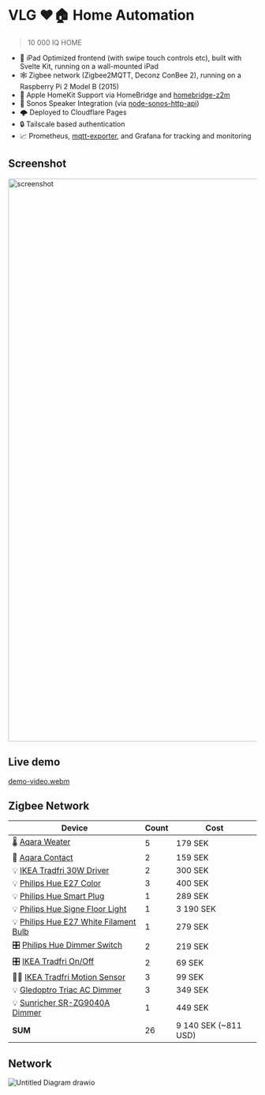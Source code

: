 # VLG ❤️🏠 Home Automation

> 10 000 IQ HOME

* 📱 iPad Optimized frontend (with swipe touch controls etc), built with Svelte Kit, running on a wall-mounted iPad
* 🕸 Zigbee network (Zigbee2MQTT, Deconz ConBee 2), running on a Raspberry Pi 2 Model B (2015)
* 🍏 Apple HomeKit Support via HomeBridge and [homebridge-z2m](https://github.com/itavero/homebridge-z2m)
* 🎻 Sonos Speaker Integration (via [node-sonos-http-api](https://github.com/jishi/node-sonos-http-api))
* 🌩 Deployed to Cloudflare Pages
* 🔒 Tailscale based authentication
* 📈 Prometheus, [mqtt-exporter](https://github.com/kpetremann/mqtt-exporter), and Grafana for tracking and monitoring

## Screenshot

<img width="1140" alt="screenshot" src="https://user-images.githubusercontent.com/47952/195140895-a49f6a92-a993-4b04-88fe-0f50e8c21b43.png">

## Live demo

[demo-video.webm](https://user-images.githubusercontent.com/47952/195142788-30271b88-b7b9-48e2-b8c6-acb23c787372.webm)

## Zigbee Network


| Device                                                                                                             	| Count 	| Cost                 	|
|--------------------------------------------------------------------------------------------------------------------	|-------	|----------------------	|
| 🌡 [Aqara Weater](https://www.zigbee2mqtt.io/devices/WSDCGQ11LM.html#xiaomi-wsdcgq11lm)                               	| 5     	| 179 SEK              	|
| 🚪 [Aqara Contact](https://www.zigbee2mqtt.io/devices/MCCGQ11LM.html#xiaomi-mccgq11lm)                                	| 2     	| 159 SEK              	|
| 💡 [IKEA Tradfri 30W Driver](https://www.zigbee2mqtt.io/devices/ICPSHC24-30EU-IL-1.html#ikea-icpshc24-30eu-il-1)      	| 2     	| 300 SEK              	|
| 💡 [Philips Hue E27 Color](https://www.zigbee2mqtt.io/devices/9290022166.html#philips-9290022166)                     	| 3     	| 400 SEK              	|
| 💡 [Philips Hue Smart Plug](https://www.zigbee2mqtt.io/devices/929002240401.html#philips-929002240401)                	| 1     	| 289 SEK              	|
| 💡 [Philips Hue Signe Floor Light](https://www.zigbee2mqtt.io/devices/4080248U9.html#philips-4080248u9)               	| 1     	| 3 190 SEK            	|
| 💡 [Philips Hue E27 White Filament Bulb](https://www.zigbee2mqtt.io/devices/8718699688882.html#philips-8718699688882) 	| 1     	| 279 SEK              	|
| 🎛 [Philips Hue Dimmer Switch](https://www.zigbee2mqtt.io/devices/324131092621.html#philips-324131092621)             	| 2     	| 219 SEK              	|
| 🎛 [IKEA Tradfri On/Off](https://www.zigbee2mqtt.io/devices/E1743.html#ikea-e1743)                                    	| 2     	| 69 SEK               	|
| 🏃‍♂️ [IKEA Tradfri Motion Sensor](https://www.zigbee2mqtt.io/devices/E1525_E1745.html#ikea-e1525%252Fe1745)             	| 3     	| 99 SEK               	|
| 💡 [Gledoptro Triac AC Dimmer](https://www.zigbee2mqtt.io/devices/GL-SD-001.html#gledopto-gl-sd-001)                  	| 3     	| 349 SEK              	|
| 💡 [Sunricher SR-ZG9040A Dimmer](https://www.zigbee2mqtt.io/devices/SR-ZG9040A.html#sunricher-sr-zg9040a)             	| 1     	| 449 SEK              	|
| **SUM**                                                                                                            	| 26    	| 9 140 SEK (~811 USD) 	|


## Network 

![Untitled Diagram drawio](https://user-images.githubusercontent.com/47952/188018690-a81be359-d4e2-45a2-8a30-cd627ff2fa96.png)
